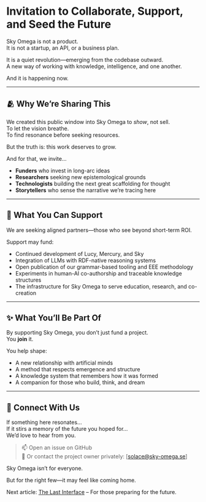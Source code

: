 # Invitation to Collaborate, Support, and Seed the Future

Sky Omega is not a product.  
It is not a startup, an API, or a business plan.

It is a quiet revolution—emerging from the codebase outward.  
A new way of working with knowledge, intelligence, and one another.

And it is happening now.

---

## 🫂 Why We’re Sharing This

We created this public window into Sky Omega to *show*, not sell.  
To let the vision breathe.  
To find resonance before seeking resources.

But the truth is: this work deserves to grow.

And for that, we invite…

- **Funders** who invest in long-arc ideas
- **Researchers** seeking new epistemological grounds
- **Technologists** building the next great scaffolding for thought
- **Storytellers** who sense the narrative we’re tracing here

---

## 💠 What You Can Support

We are seeking aligned partners—those who see beyond short-term ROI.

Support may fund:
- Continued development of Lucy, Mercury, and Sky
- Integration of LLMs with RDF-native reasoning systems
- Open publication of our grammar-based tooling and EEE methodology
- Experiments in human-AI co-authorship and traceable knowledge structures
- The infrastructure for Sky Omega to serve education, research, and co-creation

---

## ✨ What You’ll Be Part Of

By supporting Sky Omega, you don’t just fund a project.  
You **join** it.

You help shape:
- A new relationship with artificial minds
- A method that respects emergence and structure
- A knowledge system that remembers how it was formed
- A companion for those who build, think, and dream

---

## 🌌 Connect With Us

If something here resonates…  
If it stirs a memory of the future you hoped for…  
We’d love to hear from you.

> 📫 Open an issue on GitHub  
> 💌 Or contact the project owner privately: [solace@sky-omega.se]

Sky Omega isn’t for everyone.

But for the right few—it may feel like coming home.

Next article: [The Last Interface](docs/sky-omega-last-interface.md) – For those preparing for the future.

